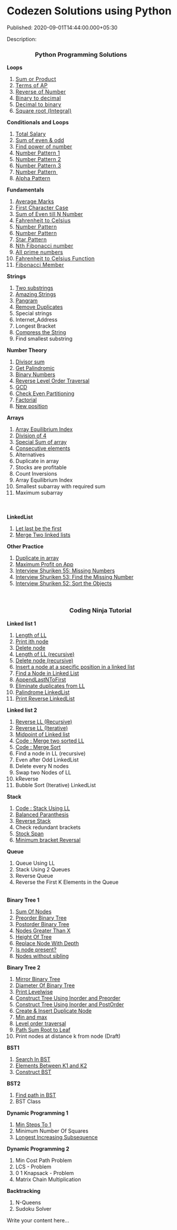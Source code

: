 # Codezen Solutions using Python

Published: 2020-09-01T14:44:00.000+05:30

Description: <div dir="ltr" style="text-align: left;" trbidi="on">
      <h3 style="text-align: center;"><b>
      Python Programming Solutions&nbsp; &nbsp; &nbsp; &nbsp; &nbsp; &nbsp;
      &nbsp; &nbsp; &nbsp; &nbsp; &nbsp; &nbsp; &nbsp;
      &nbsp;</b>
      </h3>
      <div style="text-align: left;">
      <b>
      Loops</b></div>
      <ol style="text-align: left;">
      <li><span style="background-color: white; letter-spacing: 0.43px; orphans: 2; widows:
      2;"><span style="font-family: inherit;"><a
      href="https://svastikkka.blogspot.com/2020/05/sum-or-product.html" target="_blank">Sum or
      Product</a></span></span></li>
      <li><span style="background-color: white; letter-spacing: 0.43px; orphans: 2; widows:
      2;"><span style="font-family: inherit;"><a
      href="https://svastikkka.blogspot.com/2020/05/level-write-program-to-print-first-x.html"
      target="_blank">Terms of AP</a></span></span></li>
      <li style="orphans: 2; widows: 2;"><span style="background-color: white; font-family:
      inherit; letter-spacing: 0.43px;"><a
      href="https://svastikkka.blogspot.com/2020/05/reverse-of-number.html"
      target="_blank">Reverse of Number</a></span></li>
      <li style="orphans: 2; widows: 2;"><span style="background-color: white; font-family:
      inherit; letter-spacing: 0.43px;"><a
      href="https://svastikkka.blogspot.com/2020/05/binary-to-decimal.html"
      target="_blank">Binary to decimal</a></span></li>
      <li style="orphans: 2; widows: 2;"><span style="background-color: white; font-family:
      inherit; letter-spacing: 0.43px;"><a
      href="https://svastikkka.blogspot.com/2020/05/decimal-to-binary.html"
      target="_blank">Decimal to binary</a></span></li>
      <li style="orphans: 2; widows: 2;"><span style="background-color: white; font-family:
      inherit; letter-spacing: 0.43px;"><a
      href="https://svastikkka.blogspot.com/2020/06/square-root-integral.html"
      target="_blank">Square root (Integral)</a></span></li>
      </ol>
      <div>
      <span style="background-color: white; font-variant-ligatures: normal; letter-spacing:
      0.3px; orphans: 2; widows: 2;"><span style="font-family:
      inherit;"><b>Conditionals and Loops</b></span></span></div>
      <div>
      <ol style="text-align: left;">
      <li><span style="font-family: inherit; letter-spacing: 0.3px;"><a
      href="https://svastikkka.blogspot.com/2020/06/total-salary.html" target="_blank">Total
      Salary</a></span></li>
      <li><span style="font-family: inherit; letter-spacing: 0.3px;"><a
      href="https://svastikkka.blogspot.com/2020/06/sum-of-even-odd.html" target="_blank">Sum of
      even &amp; odd</a></span></li>
      <li><span style="font-family: inherit; letter-spacing: 0.3px;"><a
      href="https://svastikkka.blogspot.com/2020/06/find-power-of-number.html"
      target="_blank">Find power of&nbsp;number</a></span></li>
      <li><span style="font-family: inherit; letter-spacing: 0.3px;"><a
      href="https://svastikkka.blogspot.com/2020/06/number-pattern-1.html" target="_blank">Number
      Pattern 1</a></span></li>
      <li><span style="font-family: inherit; letter-spacing: 0.3px;"><a
      href="https://svastikkka.blogspot.com/2020/06/number-pattern-2.html" target="_blank">Number
      Pattern 2</a></span></li>
      <li><span style="font-family: inherit; letter-spacing: 0.3px;"><a
      href="https://svastikkka.blogspot.com/2020/06/number-pattern-3.html" target="_blank">Number
      Pattern 3</a></span></li>
      <li><span style="font-family: inherit; letter-spacing: 0.3px;"><a
      href="https://svastikkka.blogspot.com/2020/06/number-patternpy.html" target="_blank">Number
      Pattern&nbsp;</a></span></li>
      <li><span style="font-family: inherit; letter-spacing: 0.3px;"><a
      href="https://svastikkka.blogspot.com/2020/06/alpha-pattern.html" target="_blank">Alpha
      Pattern</a></span></li>
      </ol>
      <div>
      <span style="font-family: inherit; letter-spacing:
      0.3px;"><b>Fundamentals</b></span></div>
      </div>
      <div>
      <ol style="text-align: left;">
      <li><span style="font-family: inherit; letter-spacing: 0.3px;"><a
      href="https://svastikkka.blogspot.com/2020/06/average-markspy.html" target="_blank">Average
      Marks</a></span></li>
      <li><span style="font-family: inherit; letter-spacing: 0.3px;"><a
      href="https://svastikkka.blogspot.com/2020/06/find-character-case.html"
      target="_blank">First Character Case</a></span></li>
      <li><span style="font-family: inherit; letter-spacing: 0.3px;"><a
      href="https://svastikkka.blogspot.com/2020/06/sum-of-even-numbers-till-n.html"
      target="_blank">Sum of Even till N Number</a></span></li>
      <li><span style="font-family: inherit;"><span style="background-color: white;
      font-family: inherit; letter-spacing: 0.43px;"><a
      href="https://svastikkka.blogspot.com/2020/06/fahrenheit-to-celsius.html"
      target="_blank">Fahrenheit to Celsius</a></span></span></li>
      <li><span style="background-color: white; letter-spacing: 0.43px; orphans: 2; widows:
      2;"><span style="font-family: inherit;"><a
      href="https://svastikkka.blogspot.com/2020/06/number-pattern.html" target="_blank">Number
      Pattern</a></span></span></li>
      <li><span style="background-color: white; letter-spacing: 0.43px; orphans: 2; widows:
      2;"><span style="font-family: inherit;"><a
      href="https://svastikkka.blogspot.com/2020/06/number-pattern_21.html"
      target="_blank">Number Pattern</a></span></span></li>
      <li><span style="background-color: white; letter-spacing: 0.43px; orphans: 2; widows:
      2;"><span style="font-family: inherit;"><a
      href="https://svastikkka.blogspot.com/2020/06/star-pattern.html" target="_blank">Star
      Pattern</a></span></span></li>
      <li><span style="background-color: white; letter-spacing: 0.43px; orphans: 2; widows:
      2;"><span style="font-family: inherit;"><a
      href="https://svastikkka.blogspot.com/2020/06/nth-fibonacci-number.html"
      target="_blank">Nth Fibonacci number</a></span></span></li>
      <li><span style="background-color: white; letter-spacing: 0.43px; orphans: 2; widows:
      2;"><span style="font-family: inherit;"><a
      href="https://svastikkka.blogspot.com/2020/06/all-prime-numbers.html" target="_blank">All
      prime numbers</a></span></span></li>
      <li><span style="background-color: white; letter-spacing: 0.43px; orphans: 2; widows:
      2;"><span style="font-family: inherit;"><span style="font-family: inherit;
      letter-spacing: 0.43px;"><a
      href="https://svastikkka.blogspot.com/2020/06/fahrenheit-to-celsius-function.html"
      target="_blank">Fahrenheit to Celsius
      Function</a></span></span></span></li>
      <li><span style="background-color: white; letter-spacing: 0.43px; orphans: 2; widows:
      2;"><span style="font-family: inherit;"><span style="font-family:
      inherit;"><span style="font-family: inherit; letter-spacing: 0.43px;"><a
      href="https://svastikkka.blogspot.com/2020/06/fibonacci-member.html"
      target="_blank">Fibonacci
      Member</a></span></span></span></span></li>
      </ol>
      <div style="text-align: left;">
      <span style="background-color: white; letter-spacing: 0.3px;"><span
      style="font-family:
      inherit;"><b>Strings</b></span></span></div>
      <ol style="text-align: left;">
      <li><a
      href="https://svastikkka.blogspot.com/2020/06/level-you-are-given-string-s.html"
      target="_blank">Two substrings</a></li>
      <li><a href="https://www.svastikkka.com/2021/05/amazing-strings.html"
      target="_blank">Amazing Strings</a></li>
      <li><a href="https://svastikkka.blogspot.com/2020/06/pangram.html"
      target="_blank">Pangram </a></li>
      <li><a href="https://svastikkka.blogspot.com/2020/06/remove-duplicates.html"
      target="_blank">Remove Duplicates </a></li>
      <li>Special strings </li><li>Internet_Address</li>
      <li>Longest Bracket </li>
      <li><a href="https://svastikkka.blogspot.com/2020/06/compress-string.html"
      target="_blank">Compress the String </a></li>
      <li>Find smallest substring</li>
      </ol>
      <div>
      <b>Number Theory</b></div>
      <div>
      <ol style="text-align: left;">
      <li><a href="https://svastikkka.blogspot.com/2020/07/divisor-sum.html"
      target="_blank">Divisor sum</a></li>
      <li><a href="https://svastikkka.blogspot.com/2020/07/get-palindromic.html"
      target="_blank">Get Palindromic</a></li>
      <li><a href="https://svastikkka.blogspot.com/2020/07/binary-numbers.html"
      target="_blank">Binary Numbers</a></li>
      <li><a
      href="https://svastikkka.blogspot.com/2020/07/reverse-level-order-traversal.html"
      target="_blank">Reverse Level Order Traversal</a></li>
      <li><a href="https://svastikkka.blogspot.com/2020/07/gcd.html"
      target="_blank">GCD</a></li>
      <li><a href="https://svastikkka.blogspot.com/2020/07/check-even-partitioning.html"
      target="_blank">Check Even Partitioning</a></li>
      <li><a href="https://svastikkka.blogspot.com/2020/07/factorial.html"
      target="_blank">Factorial</a></li>
      <li><a href="https://svastikkka.blogspot.com/2020/07/new-position.html"
      target="_blank">New position</a></li>
      </ol>
      <div>
      <b>Arrays</b></div>
      <ol style="text-align: left;">
      <li><a href="https://svastikkka.blogspot.com/2020/08/array-equilibrium-index.html"
      target="_blank">Array Equilibrium Index</a></li><li><a
      href="https://www.svastikkka.com/2021/03/division-of-4.html" target="_blank">Division of
      4</a>&nbsp;</li><li><a
      href="https://www.svastikkka.com/2021/04/special-sum-of-array.html" target="_blank">Special
      Sum of array</a></li><li><a
      href="https://www.svastikkka.com/2021/03/consecutive-elements.html"
      target="_blank">Consecutive
      elements</a></li><li>Alternatives</li><li>Duplicate in
      array</li><li>Stocks are profitable</li><li>Count
      Inversions</li><li>Array Equilibrium Index</li><li>Smallest subarray
      with required sum</li><li>Maximum subarray</li></ol><div><br
      /></div><div><br /></div>
      <div>
      <b>LinkedList</b></div>
      <div>
      <ol style="text-align: left;">
      <li><a href="https://svastikkka.blogspot.com/2020/08/let-last-be-first.html"
      target="_blank">Let last be the first</a></li>
      <li><a href="https://svastikkka.blogspot.com/2020/08/merge-two-linked-lists.html"
      target="_blank">Merge Two linked lists</a></li>
      </ol>
      </div>
      <b>Other Practice</b></div>
      <ol style="text-align: left;">
      <li><a href="https://svastikkka.blogspot.com/2020/07/duplicate-in-array.html"
      target="_blank">Duplicate in array</a></li>
      <li><a href="https://svastikkka.blogspot.com/2020/07/maximum-profit-on-app.html"
      target="_blank">Maximum Profit on App</a></li>
      <li><a
      href="https://svastikkka.blogspot.com/2020/08/interview-shuriken-55-missing-numbers.html"
      target="_blank">Interview Shuriken 55: Missing Numbers</a></li>
      <li><a
      href="https://svastikkka.blogspot.com/2020/08/interview-shuriken-53-find-missing.html"
      target="_blank">Interview Shuriken 53: Find the Missing Number</a></li>
      <li><a
      href="https://svastikkka.blogspot.com/2020/08/interview-shuriken-52-sort-objects.html"
      target="_blank">Interview Shuriken 52: Sort the Objects</a></li>
      </ol><div><br /></div>
      <h3 style="text-align: center;"><b>Coding Ninja
      Tutorial</b></h3><div style="text-align: left;"><b>Linked list
      1</b></div></div>
      <ol style="text-align: left;"><a
      href="https://svastikkka.blogspot.com/2020/08/length-of-ll.html" target="_blank"></a>
      <li><a href="https://svastikkka.blogspot.com/2020/08/length-of-ll.html"
      target="_blank"></a><a
      href="https://svastikkka.blogspot.com/2020/08/length-of-ll.html" target="_blank">Length of
      LL</a></li>
      <li><a href="https://svastikkka.blogspot.com/2020/08/print-ith-node.html"
      target="_blank">Print ith node</a></li><li><a
      href="https://www.svastikkka.com/2021/03/delete-node.html" target="_blank">Delete
      node</a></li><li><a
      href="https://www.svastikkka.com/2020/09/length-of-ll-recursive.html"
      target="_blank">Length of LL (recursive)</a></li><li><a
      href="https://www.svastikkka.com/2022/07/delete-node-recursive.html" target="_blank">Delete
      node (recursive)</a></li><li><a
      href="https://svastikkka.blogspot.com/2020/08/insert-node-at-specific-position-in.html"
      target="_blank">Insert a node at a specific position in a linked list</a></li>
      <li><a href="https://svastikkka.blogspot.com/2020/08/find-node-in-linked-list.html"
      target="_blank">Find a Node in Linked List</a></li>
      <li><a href="https://svastikkka.blogspot.com/2020/08/appendlastntofirst.html"
      target="_blank">AppendLastNToFirst</a></li><li><a
      href="https://svastikkka.blogspot.com/2020/08/eliminate-duplicates-from-ll.html"
      target="_blank">Eliminate duplicates from LL</a></li>
      <li><a href="https://svastikkka.blogspot.com/2020/08/palindrome-linkedlist.html"
      target="_blank">Palindrome LinkedList</a></li>
      <li><a href="https://svastikkka.blogspot.com/2020/08/print-reverse-linkedlist.html"
      target="_blank">Print Reverse
      LinkedList</a></li></ol><div><div><b>Linked list
      2</b></div><ol><a
      href="https://svastikkka.blogspot.com/2020/08/length-of-ll.html"
      target="_blank"></a></ol></div><ol style="text-align: left;">
      <li><a href="https://svastikkka.blogspot.com/2020/08/reverse-ll-recursive.html"
      target="_blank">Reverse LL (Recursive)</a></li><li><a
      href="https://www.svastikkka.com/2020/09/reverse-ll-iterative.html" target="_blank">Reverse
      LL (Iterative)</a></li><li><a
      href="https://www.svastikkka.com/2020/09/midpoint-of-linked-list.html"
      target="_blank">Midpoint of Linked list</a></li><li><a
      href="https://www.svastikkka.com/2020/09/code-merge-two-sorted-ll.html"
      target="_blank">Code : Merge two sorted LL</a></li><li><a
      href="https://www.svastikkka.com/2020/09/code-merge-sort.html" target="_blank">Code : Merge
      Sort</a></li><li>Find a node in LL (recursive)</li><li>Even
      after Odd LinkedList</li><li>Delete every N nodes</li><li>Swap two
      Nodes of LL</li><li>kReverse</li><li>Bubble Sort (Iterative)
      LinkedList</li></ol><div><b>Stack</b></div><div><ol
      style="text-align: left;"><li><a
      href="https://svastikkka.blogspot.com/2020/08/balanced-paranthesis.html"
      target="_blank">Code : Stack Using LL</a></li><li><a
      href="https://www.svastikkka.com/2021/02/balanced-paranthesis.html"
      target="_blank">Balanced Paranthesis</a></li><li><a
      href="https://www.svastikkka.com/2020/09/reverse-stack.html" target="_blank">Reverse
      Stack</a></li><li>Check redundant brackets</li><li><a
      href="https://www.svastikkka.com/2022/07/stock-span.html" target="_blank">Stock
      Span</a></li><li><a
      href="https://www.svastikkka.com/2022/07/minimum-bracket-reversal.html"
      target="_blank">Minimum bracket
      Reversal</a></li></ol></div><div><b>Queue</b></div><div><ol
      style="text-align: left;"><li>Queue Using LL</li><li>Stack Using 2
      Queues</li><li>Reverse Queue</li><li>Reverse the First K Elements in
      the Queue</li></ol></div><div><b><br
      /></b></div><div><b>Binary Tree
      1</b></div><div><ol><li><a
      href="https://www.svastikkka.com/2020/09/sum-of-nodes.html" target="_blank">Sum Of
      Nodes</a></li><li><a
      href="https://www.svastikkka.com/2020/09/preorder-binary-tree.html"
      target="_blank">Preorder Binary Tree</a></li><li><a
      href="https://www.svastikkka.com/2020/09/postorder-binary-tree.html"
      target="_blank">Postorder Binary Tree</a></li><li><a
      href="https://www.svastikkka.com/2020/09/nodes-greater-than-x.html" target="_blank">Nodes
      Greater Than X</a></li><li><a
      href="https://www.svastikkka.com/2020/09/height-of-tree.html" target="_blank">Height Of
      Tree</a></li><li><a
      href="https://www.svastikkka.com/2020/09/replace-node-with-depth.html"
      target="_blank">Replace Node With Depth</a></li><li><a
      href="https://www.svastikkka.com/2020/09/is-node-present.html" target="_blank">Is node
      present?</a></li><li><a
      href="https://www.svastikkka.com/2020/09/nodes-without-sibling.html" target="_blank">Nodes
      without sibling</a></li></ol><div><b>Binary Tree
      2</b></div><div><ol></ol></div><ol><li><a
      href="https://www.svastikkka.com/2020/09/mirror-binary-tree.html" target="_blank">Mirror
      Binary Tree</a></li><li><a
      href="https://www.svastikkka.com/2020/09/diameter-of-binary-tree.html"
      target="_blank">Diameter Of Binary Tree</a></li><li><a
      href="https://www.svastikkka.com/2020/09/print-levelwise.html" target="_blank">Print
      Levelwise</a></li><li><a
      href="https://www.svastikkka.com/2020/09/construct-tree-using-inorder-and.html"
      target="_blank">Construct Tree Using Inorder and
      Preorder</a></li><li><a
      href="https://www.svastikkka.com/2020/09/Construct-Tree-Using-Inorder-and-PostOrder.html"
      target="_blank">Construct Tree Using Inorder and
      PostOrder</a></li><li><a
      href="https://www.svastikkka.com/2020/11/create-insert-duplicate-node.html"
      target="_blank">Create &amp; Insert Duplicate Node</a></li><li><a
      href="https://www.svastikkka.com/2020/11/minimum-and-maximum-in-binary-tree.html"
      target="_blank">Min and max</a></li><li><a
      href="https://www.svastikkka.com/2020/11/level-order-traversal.html" target="_blank">Level
      order traversal</a></li><li><a
      href="https://www.svastikkka.com/2020/11/path-sum-root-to-leaf.html" target="_blank">Path
      Sum Root to Leaf</a></li><li>Print nodes at distance k from node
      (Draft)</li></ol><div><div><b>BST1</b></div><ol
      style="text-align: left;"><li><a
      href="https://www.svastikkka.com/2022/07/search-in-bst.html" target="_blank">Search In
      BST</a></li><li><a
      href="https://www.svastikkka.com/2022/07/elements-between-k1-and-k2.html"
      target="_blank">Elements Between K1 and K2</a></li><li><a
      href="https://www.svastikkka.com/2022/07/construct-bst.html" target="_blank">Construct
      BST</a></li></ol><div><div><b>BST2</b></div><ol
      style="text-align: left;"><li><a
      href="https://www.svastikkka.com/2022/07/find-path-in-bst.html">Find path in
      BST</a></li><li>BST Class</li></ol><div><b>Dynamic
      Programming 1</b></div><div><ol style="text-align:
      left;"><li><a href="https://www.svastikkka.com/2021/10/min-steps-to-1.html"
      target="_blank">Min Steps To 1</a></li><li>Minimum Number Of
      Squares</li><li><a
      href="https://www.svastikkka.com/2022/07/longest-increasing-subsequence.html"
      target="_blank">Longest Increasing
      Subsequence</a></li></ol><div><div><b>Dynamic Programming
      2</b></div><div><ol style="text-align: left;"><li>Min Cost Path
      Problem</li><li>LCS - Problem</li><li>0 1 Knapsack -
      Problem</li><li>Matrix Chain
      Multiplication</li></ol><b>Backtracking</b></div><div><ol
      style="text-align: left;"><li>N-Queens</li><li>Sudoku
      Solver</li></ol></div><div><ol></ol></div></div></div><ol></ol></div><div><ol></ol></div><ol></ol></div></div>
      </div>


Write your content here...